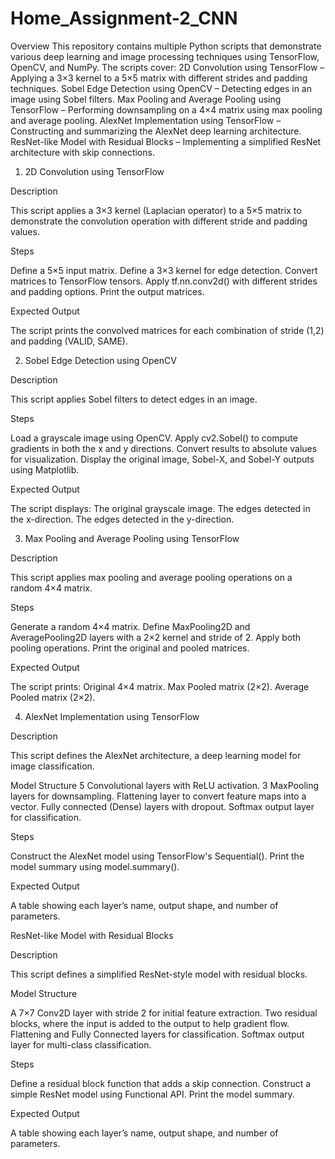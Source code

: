 # Home_Assignment-2_CNN
Overview
This repository contains multiple Python scripts that demonstrate various deep learning and image processing techniques using TensorFlow, OpenCV, and NumPy. The scripts cover:
2D Convolution using TensorFlow – Applying a 3×3 kernel to a 5×5 matrix with different strides and padding techniques.
Sobel Edge Detection using OpenCV – Detecting edges in an image using Sobel filters.
Max Pooling and Average Pooling using TensorFlow – Performing downsampling on a 4×4 matrix using max pooling and average pooling.
AlexNet Implementation using TensorFlow – Constructing and summarizing the AlexNet deep learning architecture.
ResNet-like Model with Residual Blocks – Implementing a simplified ResNet architecture with skip connections.

1. 2D Convolution using TensorFlow

Description

This script applies a 3×3 kernel (Laplacian operator) to a 5×5 matrix to demonstrate the convolution operation with different stride and padding values.

Steps

Define a 5×5 input matrix.
Define a 3×3 kernel for edge detection.
Convert matrices to TensorFlow tensors.
Apply tf.nn.conv2d() with different strides and padding options.
Print the output matrices.

Expected Output

The script prints the convolved matrices for each combination of stride (1,2) and padding (VALID, SAME).

2. Sobel Edge Detection using OpenCV

Description

This script applies Sobel filters to detect edges in an image.

Steps

Load a grayscale image using OpenCV.
Apply cv2.Sobel() to compute gradients in both the x and y directions.
Convert results to absolute values for visualization.
Display the original image, Sobel-X, and Sobel-Y outputs using Matplotlib.

Expected Output

The script displays:
The original grayscale image.
The edges detected in the x-direction.
The edges detected in the y-direction.

3. Max Pooling and Average Pooling using TensorFlow

Description

This script applies max pooling and average pooling operations on a random 4×4 matrix.

Steps

Generate a random 4×4 matrix.
Define MaxPooling2D and AveragePooling2D layers with a 2×2 kernel and stride of 2.
Apply both pooling operations.
Print the original and pooled matrices.

Expected Output

The script prints:
Original 4×4 matrix.
Max Pooled matrix (2×2).
Average Pooled matrix (2×2).

4. AlexNet Implementation using TensorFlow

Description

This script defines the AlexNet architecture, a deep learning model for image classification.

Model Structure
5 Convolutional layers with ReLU activation.
3 MaxPooling layers for downsampling.
Flattening layer to convert feature maps into a vector.
Fully connected (Dense) layers with dropout.
Softmax output layer for classification.

Steps

Construct the AlexNet model using TensorFlow's Sequential().
Print the model summary using model.summary().

Expected Output

A table showing each layer’s name, output shape, and number of parameters.

ResNet-like Model with Residual Blocks

Description

This script defines a simplified ResNet-style model with residual blocks.

Model Structure

A 7×7 Conv2D layer with stride 2 for initial feature extraction.
Two residual blocks, where the input is added to the output to help gradient flow.
Flattening and Fully Connected layers for classification.
Softmax output layer for multi-class classification.

Steps

Define a residual block function that adds a skip connection.
Construct a simple ResNet model using Functional API.
Print the model summary.

Expected Output

A table showing each layer’s name, output shape, and number of parameters.
